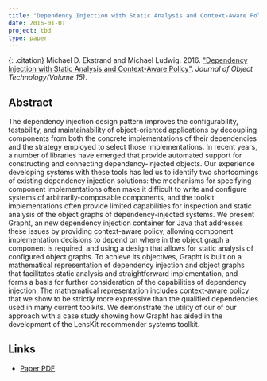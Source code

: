 ```yaml
---
title: "Dependency Injection with Static Analysis and Context-Aware Policy"
date: 2016-01-01
project: tbd
type: paper
---
```


{: .citation}
Michael D. Ekstrand and Michael Ludwig. 2016. ["Dependency Injection with Static Analysis and Context-Aware Policy"](#). <cite>Journal of Object Technology(Volume 15)</cite>.

## Abstract

The dependency injection design pattern improves the configurability, testability, and maintainability of object-oriented applications by decoupling components from both the concrete implementations of their dependencies and the strategy employed to select those implementations. In recent years, a number of libraries have emerged that provide automated support for constructing and connecting dependency-injected objects. Our experience developing systems with these tools has led us to identify two shortcomings of existing dependency injection solutions: the mechanisms for specifying component implementations often make it difficult to write and configure systems of arbitrarily-composable components, and the toolkit implementations often provide limited capabilities for inspection and static analysis of the object graphs of dependency-injected systems. We present Grapht, an new dependency injection container for Java that addresses these issues by providing context-aware policy, allowing component implementation decisions to depend on where in the object graph a component is required, and using a design that allows for static analysis of configured object graphs. To achieve its objectives, Grapht is built on a mathematical representation of dependency injection and object graphs that facilitates static analysis and straightforward implementation, and forms a basis for further consideration of the capabilities of dependency injection. The mathematical representation includes context-aware policy that we show to be strictly more expressive than the qualified dependencies used in many current toolkits. We demonstrate the utility of our of our approach with a case study showing how Grapht has aided in the development of the LensKit recommender systems toolkit.
## Links

* [Paper PDF](http://www.jot.fm/issues/issue_2016_01/article1.pdf)